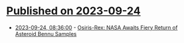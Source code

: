 # [Published on 2023-09-24](index.md)

* [2023-09-24, 08:36:00](https://soylentnews.org/article.pl?sid=23/09/24/0818209&from=rss) - [Osiris-Rex: NASA Awaits Fiery Return of Asteroid Bennu Samples](https://soylentnews.org/article.pl?sid=23/09/24/0818209&from=rss)
